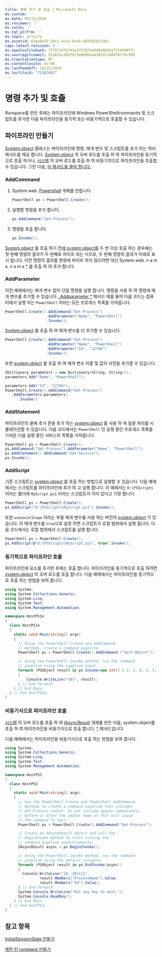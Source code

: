 ```yaml
---
title: 명령 추가 및 호출 | Microsoft Docs
ms.custom: ''
ms.date: 09/13/2016
ms.reviewer: ''
ms.suite: ''
ms.tgt_pltfrm: ''
ms.topic: article
ms.assetid: 62be8432-28c1-4ca2-bcdb-d0350163fa8c
caps.latest.revision: 5
ms.openlocfilehash: f776f13fe743a3f5f67de0d94883e3f754040ffc
ms.sourcegitcommit: 52a67bcd9d7bf3e8600ea4302d1fa8970ff9c998
ms.translationtype: MT
ms.contentlocale: ko-KR
ms.lasthandoff: 10/15/2019
ms.locfileid: "72367642"
---
```

# <a name="adding-and-invoking-commands"></a>명령 추가 및 호출

Runspace를 만든 후에는 파이프라인에 Windows PowerShellcommands 및 스크립트를 추가한 다음 파이프라인을 동기적 또는 비동기적으로 호출할 수 있습니다.

## <a name="creating-a-pipeline"></a>파이프라인 만들기

 [System.object](/dotnet/api/system.management.automation.powershell) 클래스는 파이프라인에 명령, 매개 변수 및 스크립트를 추가 하는 여러 메서드를 제공 합니다. [System.object](/dotnet/api/System.Management.Automation.PowerShell.Invoke) 의 오버 로드를 호출 하 여 파이프라인을 동기적으로 호출 하거나, [시스템](/dotnet/api/System.Management.Automation.PowerShell.BeginInvoke) 의 오버 로드를 호출 하 여 비동기적으로 파이프라인을 호출할 수 있습니다. 그런 다음, [이 메서드를 클릭 합니다.](/dotnet/api/System.Management.Automation.PowerShell.EndInvoke)

### <a name="addcommand"></a>AddCommand

1. System.web. [Powershell](/dotnet/api/system.management.automation.powershell) 개체를 만듭니다.

   ```csharp
   PowerShell ps = PowerShell.Create();
   ```

2. 실행할 명령을 추가 합니다.

   ```csharp
   ps.AddCommand("Get-Process");
   ```

3. 명령을 호출 합니다.

   ```csharp
   ps.Invoke();
   ```

 [System.object](/dotnet/api/System.Management.Automation.PowerShell.Invoke) 를 호출 하기 [전에 system.object를](/dotnet/api/System.Management.Automation.PowerShell.AddCommand) 두 번 이상 호출 하는 경우에는 첫 번째 명령의 결과가 두 번째로 파이프 되는 식으로, 두 번째 명령의 결과가 차례로 표시 됩니다. 이전 명령의 결과를 명령에 파이프 하지 않으려면 대신 System.web. n a m a. n a m a [*](/dotnet/api/System.Management.Automation.PowerShell.AddStatement) 를 호출 하 여 추가 합니다.

### <a name="addparameter"></a>AddParameter

 이전 예제에서는 매개 변수 없이 단일 명령을 실행 합니다. 명령을 사용 하 여 명령에 매개 변수를 추가할 수 있습니다 [. Addparameter *](/dotnet/api/System.Management.Automation.PSCommand.AddParameter) 메서드 예를 들어 다음 코드는 컴퓨터에서 실행 되는 `PowerShell` 이라는 모든 프로세스 목록을 가져옵니다.

```csharp
PowerShell.Create().AddCommand("Get-Process")
                   .AddParameter("Name", "PowerShell")
                   .Invoke();
```

 [System.object](/dotnet/api/System.Management.Automation.PSCommand.AddParameter) 를 호출 하 여 매개 변수를 더 추가할 수 있습니다.

```csharp
PowerShell.Create().AddCommand("Get-Process")
                   .AddParameter("Name", "PowerShell")
                   .AddParameter("Id", "12768")
                   .Invoke();
```

 또한 [system.object](/dotnet/api/System.Management.Automation.PowerShell.AddParameters) 를 호출 하 여 매개 변수 이름 및 값의 사전을 추가할 수 있습니다.

```csharp
IDictionary parameters = new Dictionary<String, String>();
parameters.Add("Name", "PowerShell");

parameters.Add("Id", "12768");
PowerShell.Create().AddCommand("Get-Process")
   .AddParameters(parameters)
      .Invoke()

```

### <a name="addstatement"></a>AddStatement

 파이프라인의 끝에 추가 문을 추가 하는 [system.object](/dotnet/api/System.Management.Automation.PowerShell.AddStatement) 를 사용 하 여 일괄 처리를 시뮬레이션할 수 있습니다. 다음 코드에서는 `PowerShell` 인 실행 중인 프로세스 목록을 가져온 다음 실행 중인 서비스의 목록을 가져옵니다.

```csharp
PowerShell ps = PowerShell.Create();
ps.AddCommand("Get-Process").AddParameter("Name", "PowerShell");
ps.AddStatement().AddCommand("Get-Service");
ps.Invoke();
```

### <a name="addscript"></a>AddScript

 기존 스크립트는 [system.object](/dotnet/api/System.Management.Automation.PowerShell.AddScript) 를 호출 하는 방법으로 실행할 수 있습니다. 다음 예제에서는 스크립트를 파이프라인에 추가 하 고 실행 합니다. 이 예에서는 `D:\PSScripts` 이라는 폴더에 `MyScript.ps1` 이라는 스크립트가 이미 있다고 가정 합니다.

```csharp
PowerShell ps = PowerShell.Create();
ps.AddScript("D:\PSScripts\MyScript.ps1").Invoke();
```

 또한 `useLocalScope` 이라는 부울 매개 변수를 사용 하는 버전의 [system.object](/dotnet/api/System.Management.Automation.PowerShell.AddScript) 가 있습니다. 이 매개 변수를 `true`으로 설정 하면 스크립트가 로컬 범위에서 실행 됩니다. 다음 코드에서는 로컬 범위에서 스크립트를 실행 합니다.

```csharp
PowerShell ps = PowerShell.Create();
ps.AddScript(@"D:\PSScripts\MyScript.ps1", true).Invoke();
```

### <a name="invoking-a-pipeline-synchronously"></a>동기적으로 파이프라인 호출

 파이프라인에 요소를 추가한 후에는 호출 합니다. 파이프라인을 동기적으로 호출 하려면 [system.object](/dotnet/api/System.Management.Automation.PowerShell.Invoke) 의 오버 로드를 호출 합니다. 다음 예제에서는 파이프라인을 동기적으로 호출 하는 방법을 보여 줍니다.

```csharp
using System;
using System.Collections.Generic;
using System.Linq;
using System.Text;
using System.Management.Automation;

namespace HostPS1e
{
  class HostPS1e
  {
    static void Main(string[] args)
    {
      // Using the PowerShell.Create and AddCommand
      // methods, create a command pipeline.
      PowerShell ps = PowerShell.Create().AddCommand ("Sort-Object");

      // Using the PowerShell.Invoke method, run the command
      // pipeline using the supplied input.
      foreach (PSObject result in ps.Invoke(new int[] { 3, 1, 6, 2, 5, 4 }))
      {
          Console.WriteLine("{0}", result);
      } // End foreach.
    } // End Main.
  } // End HostPS1e.
}
```

### <a name="invoking-a-pipeline-asynchronously"></a>비동기식으로 파이프라인 호출

 [시스템](/dotnet/api/System.Management.Automation.PowerShell.BeginInvoke) 의 오버 로드를 호출 하 여 [IAsyncResult](https://msdn.microsoft.com/library/system.iasyncresult\(v=vs.110\).aspx) 개체를 만든 다음, system.object를 호출 하 여 파이프라인을 비동기식으로 호출 합니다. [ *](/dotnet/api/System.Management.Automation.PowerShell.EndInvoke) 메서드입니다.

 다음 예제에서는 파이프라인을 비동기식으로 호출 하는 방법을 보여 줍니다.

```csharp
using System;
using System.Collections.Generic;
using System.Linq;
using System.Text;
using System.Management.Automation;

namespace HostPS3
{
  class HostPS3
  {
    static void Main(string[] args)
    {
      // Use the PowerShell.Create and PowerShell.AddCommand
      // methods to create a command pipeline that includes
      // Get-Process cmdlet. Do not include spaces immediately
      // before or after the cmdlet name as that will cause
      // the command to fail.
      PowerShell ps = PowerShell.Create().AddCommand("Get-Process");

      // Create an IAsyncResult object and call the
      // BeginInvoke method to start running the
      // command pipeline asynchronously.
      IAsyncResult async = ps.BeginInvoke();

      // Using the PowerShell.Invoke method, run the command
      // pipeline using the default runspace.
      foreach (PSObject result in ps.EndInvoke(async))
      {
        Console.WriteLine("{0,-20}{1}",
                result.Members["ProcessName"].Value,
                result.Members["Id"].Value);
      } // End foreach.
      System.Console.WriteLine("Hit any key to exit.");
      System.Console.ReadKey();
    } // End Main.
  } // End HostPS3.
}
```

## <a name="see-also"></a>참고 항목

 [InitialSessionState 만들기](./creating-an-initialsessionstate.md)

 [제한 된 runspace 만들기](./creating-a-constrained-runspace.md)
